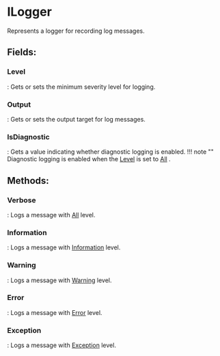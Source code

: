 # ILogger

Represents a logger for recording log messages. 

## **Fields**:
### **Level**
: Gets or sets the minimum severity level for logging. 
### **Output**
: Gets or sets the output target for log messages. 
### **IsDiagnostic**
: Gets a value indicating whether diagnostic logging is enabled. 
	!!! note ""
		Diagnostic logging is enabled when the [Level](../ILogger/.md#Level)		 is set to [All](../Loglevels/.md#All)		. 

## **Methods**:

### **Verbose**
: Logs a message with [All](../Loglevels/.md#All)	 level. 

### **Information**
: Logs a message with [Information](../Loglevels/.md#Information)	 level. 

### **Warning**
: Logs a message with [Warning](../Loglevels/.md#Warning)	 level. 

### **Error**
: Logs a message with [Error](../Loglevels/.md#Error)	 level. 

### **Exception**
: Logs a message with [Exception](../Loglevels/.md#Exception)	 level. 